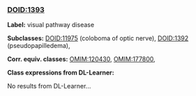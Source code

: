 
### [DOID:1393](http://purl.obolibrary.org/obo/DOID_1393)
**Label:** visual pathway disease

**Subclasses:** [DOID:11975](http://purl.obolibrary.org/obo/DOID_11975) (coloboma of optic nerve), [DOID:1392](http://purl.obolibrary.org/obo/DOID_1392) (pseudopapilledema), 

**Corr. equiv. classes:** [OMIM:120430](http://purl.obolibrary.org/obo/OMIM_120430), [OMIM:177800](http://purl.obolibrary.org/obo/OMIM_177800), 

**Class expressions from DL-Learner:**

No results from DL-Learner...



